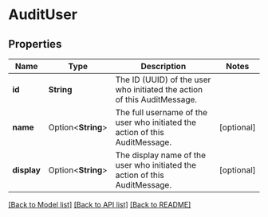# AuditUser

## Properties

Name | Type | Description | Notes
------------ | ------------- | ------------- | -------------
**id** | **String** | The ID (UUID) of the user who initiated the action of this AuditMessage. | 
**name** | Option<**String**> | The full username of the user who initiated the action of this AuditMessage. | [optional]
**display** | Option<**String**> | The display name of the user who initiated the action of this AuditMessage. | [optional]

[[Back to Model list]](../README.md#documentation-for-models) [[Back to API list]](../README.md#documentation-for-api-endpoints) [[Back to README]](../README.md)



